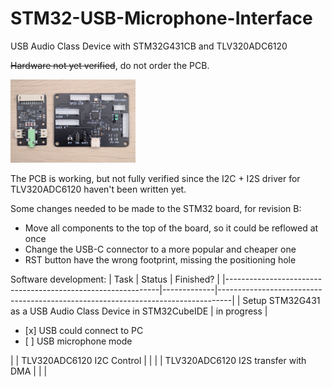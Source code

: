 # STM32-USB-Microphone-Interface
USB Audio Class Device with STM32G431CB and TLV320ADC6120

~~Hardware not yet verified~~, do not order the PCB. 

<img src="Assembled PCB Picture.jpg" alt="Assembled PCB" width="200"/>

The PCB is working, but not fully verified since the I2C + I2S driver for TLV320ADC6120 haven't been written yet.

Some changes needed to be made to the STM32 board, for revision B:
 - Move all components to the top of the board, so it could be reflowed at once
 - Change the USB-C connector to a more popular and cheaper one
 - RST button have the wrong footprint, missing the positioning hole
 
Software development:
| Task                                                        | Status      | Finished?                                                                       |
|-------------------------------------------------------------|-------------|---------------------------------------------------------------------------------|
| Setup STM32G431 as a USB Audio Class Device in STM32CubeIDE | in progress | <ul><li>[x] USB could connect to PC </li><li>[ ] USB microphone mode </li></ul> |
| TLV320ADC6120 I2C Control                                   |             |                                                                                 |
| TLV320ADC6120 I2S transfer with DMA                         |             |                                                                                 |
